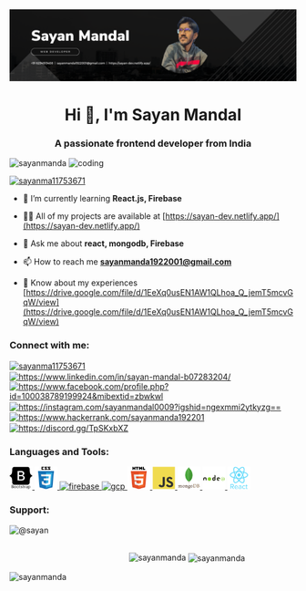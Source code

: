 <img src="Github Banner.png" alt="Logo">
<h1 align="center">Hi 👋, I'm Sayan Mandal</h1>
<h3 align="center">A passionate frontend developer from India</h3>

<img align="right" alt="coding" width="400" src="https://camo.githubusercontent.com/cae12fddd9d6982901d82580bdf321d81fb299141098ca1c2d4891870827bf17/68747470733a2f2f6d69726f2e6d656469756d2e636f6d2f6d61782f313336302f302a37513379765349765f7430696f4a2d5a2e676966">

<p align="left"> <img src="https://komarev.com/ghpvc/?username=sayanmanda&label=Profile%20views&color=0e75b6&style=flat" alt="sayanmanda" /> </p>

<p align="left"> <a href="https://twitter.com/sayanma11753671" target="blank"><img src="https://img.shields.io/twitter/follow/sayanma11753671?logo=twitter&style=for-the-badge" alt="sayanma11753671" /></a> </p>

- 🌱 I’m currently learning **React.js, Firebase**

- 👨‍💻 All of my projects are available at [https://sayan-dev.netlify.app/](https://sayan-dev.netlify.app/)

- 💬 Ask me about **react, mongodb, Firebase**

- 📫 How to reach me **sayanmanda1922001@gmail.com**

- 📄 Know about my experiences [https://drive.google.com/file/d/1EeXq0usEN1AW1QLhoa_Q_jemT5mcvGqW/view](https://drive.google.com/file/d/1EeXq0usEN1AW1QLhoa_Q_jemT5mcvGqW/view)

<h3 align="left">Connect with me:</h3>
<p align="left">
<a href="https://twitter.com/sayanma11753671" target="blank"><img align="center" src="https://raw.githubusercontent.com/rahuldkjain/github-profile-readme-generator/master/src/images/icons/Social/twitter.svg" alt="sayanma11753671" height="30" width="40" /></a>
<a href="https://linkedin.com/in/https://www.linkedin.com/in/sayan-mandal-b07283204/" target="blank"><img align="center" src="https://raw.githubusercontent.com/rahuldkjain/github-profile-readme-generator/master/src/images/icons/Social/linked-in-alt.svg" alt="https://www.linkedin.com/in/sayan-mandal-b07283204/" height="30" width="40" /></a>
<a href="https://fb.com/https://www.facebook.com/profile.php?id=100038789199924&mibextid=zbwkwl" target="blank"><img align="center" src="https://raw.githubusercontent.com/rahuldkjain/github-profile-readme-generator/master/src/images/icons/Social/facebook.svg" alt="https://www.facebook.com/profile.php?id=100038789199924&mibextid=zbwkwl" height="30" width="40" /></a>
<a href="https://instagram.com/https://instagram.com/sayanmandal0009?igshid=ngexmmi2ytkyzg==" target="blank"><img align="center" src="https://raw.githubusercontent.com/rahuldkjain/github-profile-readme-generator/master/src/images/icons/Social/instagram.svg" alt="https://instagram.com/sayanmandal0009?igshid=ngexmmi2ytkyzg==" height="30" width="40" /></a>
<a href="https://www.hackerrank.com/https://www.hackerrank.com/sayanmanda192201" target="blank"><img align="center" src="https://raw.githubusercontent.com/rahuldkjain/github-profile-readme-generator/master/src/images/icons/Social/hackerrank.svg" alt="https://www.hackerrank.com/sayanmanda192201" height="30" width="40" /></a>
<a href="https://discord.gg/https://discord.gg/TpSKxbXZ" target="blank"><img align="center" src="https://raw.githubusercontent.com/rahuldkjain/github-profile-readme-generator/master/src/images/icons/Social/discord.svg" alt="https://discord.gg/TpSKxbXZ" height="30" width="40" /></a>
</p>

<h3 align="left">Languages and Tools:</h3>
<p align="left"> <a href="https://getbootstrap.com" target="_blank" rel="noreferrer"> <img src="https://raw.githubusercontent.com/devicons/devicon/master/icons/bootstrap/bootstrap-plain-wordmark.svg" alt="bootstrap" width="40" height="40"/> </a> <a href="https://www.w3schools.com/css/" target="_blank" rel="noreferrer"> <img src="https://raw.githubusercontent.com/devicons/devicon/master/icons/css3/css3-original-wordmark.svg" alt="css3" width="40" height="40"/> </a> <a href="https://firebase.google.com/" target="_blank" rel="noreferrer"> <img src="https://www.vectorlogo.zone/logos/firebase/firebase-icon.svg" alt="firebase" width="40" height="40"/> </a> <a href="https://cloud.google.com" target="_blank" rel="noreferrer"> <img src="https://www.vectorlogo.zone/logos/google_cloud/google_cloud-icon.svg" alt="gcp" width="40" height="40"/> </a> <a href="https://www.w3.org/html/" target="_blank" rel="noreferrer"> <img src="https://raw.githubusercontent.com/devicons/devicon/master/icons/html5/html5-original-wordmark.svg" alt="html5" width="40" height="40"/> </a> <a href="https://developer.mozilla.org/en-US/docs/Web/JavaScript" target="_blank" rel="noreferrer"> <img src="https://raw.githubusercontent.com/devicons/devicon/master/icons/javascript/javascript-original.svg" alt="javascript" width="40" height="40"/> </a> <a href="https://www.mongodb.com/" target="_blank" rel="noreferrer"> <img src="https://raw.githubusercontent.com/devicons/devicon/master/icons/mongodb/mongodb-original-wordmark.svg" alt="mongodb" width="40" height="40"/> </a> <a href="https://nodejs.org" target="_blank" rel="noreferrer"> <img src="https://raw.githubusercontent.com/devicons/devicon/master/icons/nodejs/nodejs-original-wordmark.svg" alt="nodejs" width="40" height="40"/> </a> <a href="https://reactjs.org/" target="_blank" rel="noreferrer"> <img src="https://raw.githubusercontent.com/devicons/devicon/master/icons/react/react-original-wordmark.svg" alt="react" width="40" height="40"/> </a> </p>

<h3 align="left">Support:</h3>
<p><a href="https://www.buymeacoffee.com/@sayan"> <img align="left" src="https://cdn.buymeacoffee.com/buttons/v2/default-yellow.png" height="50" width="210" alt="@sayan" /></a></p><br><br>

<p><img align="left" src="https://github-readme-stats.vercel.app/api/top-langs?username=sayanmanda&show_icons=true&locale=en&layout=compact" alt="sayanmanda" /></p>

<p>&nbsp;<img align="center" src="https://github-readme-stats.vercel.app/api?username=sayanmanda&show_icons=true&locale=en" alt="sayanmanda" /></p>

<p><img align="center" src="https://github-readme-streak-stats.herokuapp.com/?user=sayanmanda&" alt="sayanmanda" /></p>
